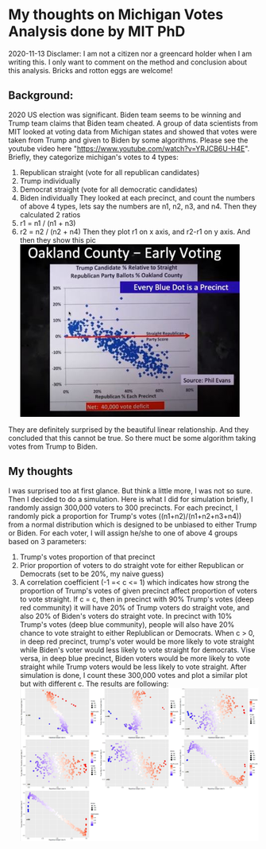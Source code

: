 # My thoughts on Michigan Votes Analysis done by MIT PhD
2020-11-13
Disclamer: I am not a citizen nor a greencard holder when I am writing this. I only want to comment on the method and conclusion about this analysis. Bricks and rotton eggs are welcome!

## Background:
2020 US election was significant. Biden team seems to be winning and Trump team claims that Biden team cheated. A group of data scientists from MIT looked at voting data from Michigan states and showed that votes were taken from Trump and given to Biden by some algorithms. Please see the youtube video here "https://www.youtube.com/watch?v=YRJCB6U-H4E". Briefly, they categorize michigan's votes to 4 types:
1. Republican straight (vote for all republican candidates)
2. Trump individually
3. Democrat straight (vote for all democratic candidates)
4. Biden individually
They looked at each precinct, and count the numbers of above 4 types, lets say the numbers are n1, n2, n3, and n4. Then they calculated 2 ratios
1. r1 = n1 / (n1 + n3)
2. r2 = n2 / (n2 + n4)
Then they plot r1 on x axis, and r2-r1 on y axis. And then they show this pic
![screenshot](./ss.JPG)

They are definitely surprised by the beautiful linear relationship. And they concluded that this cannot be true. So there muct be some algorithm taking votes from Trump to Biden.

## My thoughts
I was surprised too at first glance. But think a little more, I was not so sure. Then I decided to do a simulation. 
Here is what I did for simulation briefly, I randomly assign 300,000 voters to 300 precincts. For each precinct, I randomly pick a proportion for Trump's votes ((n1+n2)/(n1+n2+n3+n4)) from a normal distribution which is designed to be unbiased to either Trump or Biden. For each voter, I will assign he/she to one of above 4 groups based on 3 parameters:
1. Trump's votes proportion of that precinct
2. Prior proportion of voters to do straight vote for either Republican or Democrats (set to be 20%, my naive guess)
3. A correlation coefficient (-1 =< c <= 1) which indicates how strong the proportion of Trump's votes of given precinct affect proportion of voters to vote straight. If c = c, then in precinct with 90% Trump's votes (deep red community) it will have 20% of Trump voters do straight vote, and also 20% of Biden's voters do straight vote. In precinct with 10% Trump's votes (deep blue community), people will also have 20% chance to vote straight to either Replublican or Democrats. When c > 0, in deep red precinct, trump's voter would be more likely to vote straight while Biden's voter would less likely to vote straight for democrats. Vise versa, in deep blue precinct, Biden voters would be more likely to vote straight while Trump voters would be less likely to vote straight.
After simulation is done, I count these 300,000 votes and plot a similar plot but with different c.
The results are following:
 ![9pic](./9pic.JPG)
 
